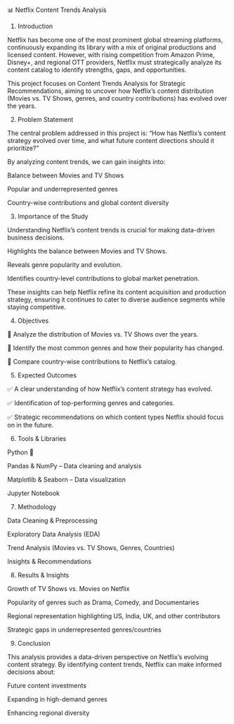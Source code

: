 📊 Netflix Content Trends Analysis
1. Introduction

Netflix has become one of the most prominent global streaming platforms, continuously expanding its library with a mix of original productions and licensed content. However, with rising competition from Amazon Prime, Disney+, and regional OTT providers, Netflix must strategically analyze its content catalog to identify strengths, gaps, and opportunities.

This project focuses on Content Trends Analysis for Strategic Recommendations, aiming to uncover how Netflix’s content distribution (Movies vs. TV Shows, genres, and country contributions) has evolved over the years.

2. Problem Statement

The central problem addressed in this project is:
“How has Netflix’s content strategy evolved over time, and what future content directions should it prioritize?”

By analyzing content trends, we can gain insights into:

Balance between Movies and TV Shows

Popular and underrepresented genres

Country-wise contributions and global content diversity

3. Importance of the Study

Understanding Netflix’s content trends is crucial for making data-driven business decisions.

Highlights the balance between Movies and TV Shows.

Reveals genre popularity and evolution.

Identifies country-level contributions to global market penetration.

These insights can help Netflix refine its content acquisition and production strategy, ensuring it continues to cater to diverse audience segments while staying competitive.

4. Objectives

📌 Analyze the distribution of Movies vs. TV Shows over the years.

📌 Identify the most common genres and how their popularity has changed.

📌 Compare country-wise contributions to Netflix’s catalog.

5. Expected Outcomes

✅ A clear understanding of how Netflix’s content strategy has evolved.

✅ Identification of top-performing genres and categories.

✅ Strategic recommendations on which content types Netflix should focus on in the future.

6. Tools & Libraries

Python 🐍

Pandas & NumPy – Data cleaning and analysis

Matplotlib & Seaborn – Data visualization

Jupyter Notebook

7. Methodology

Data Cleaning & Preprocessing

Exploratory Data Analysis (EDA)

Trend Analysis (Movies vs. TV Shows, Genres, Countries)

Insights & Recommendations

8. Results & Insights

Growth of TV Shows vs. Movies on Netflix

Popularity of genres such as Drama, Comedy, and Documentaries

Regional representation highlighting US, India, UK, and other contributors

Strategic gaps in underrepresented genres/countries

9. Conclusion

This analysis provides a data-driven perspective on Netflix’s evolving content strategy.
By identifying content trends, Netflix can make informed decisions about:

Future content investments

Expanding in high-demand genres

Enhancing regional diversity
